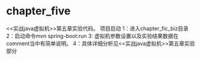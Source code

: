 # chapter_five
<<实战java虚拟机>>第五章实验代码。
项目启动
1：进入chapter_fic_biz目录
2：启动命令mvn spring-boot:run
3: 虚拟机参数设置以及实验结果数据在comment当中有简单说明。
4：具体详细分析见<<实战java虚拟机>>第五章实验部分
